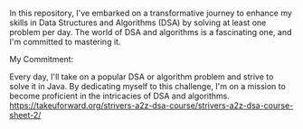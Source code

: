 In this repository, I've embarked on a transformative journey to enhance my skills in Data Structures and Algorithms (DSA) by solving at least one problem per day. The world of DSA and algorithms is a fascinating one, and I'm committed to mastering it.

My Commitment:

Every day, I'll take on a popular DSA or algorithm problem and strive to solve it in Java.
By dedicating myself to this challenge, I'm on a mission to become proficient in the intricacies of DSA and algorithms.
https://takeuforward.org/strivers-a2z-dsa-course/strivers-a2z-dsa-course-sheet-2/
